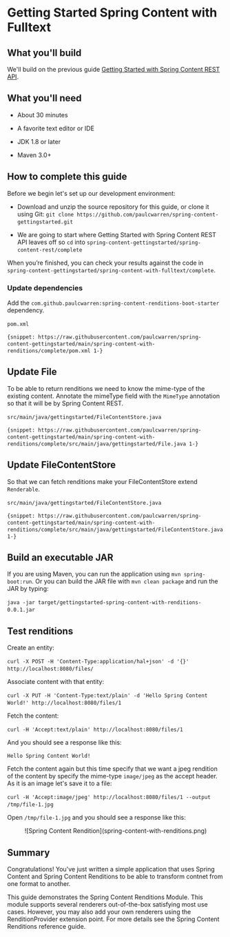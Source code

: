 # Getting Started Spring Content with Fulltext

## What you'll build

We'll build on the previous guide [Getting Started with Spring Content REST API](spring-content-rest-docs.md).

## What you'll need

- About 30 minutes

- A favorite text editor or IDE

- JDK 1.8 or later

- Maven 3.0+

## How to complete this guide

Before we begin let's set up our development environment:

- Download and unzip the source repository for this guide, or clone it
using Git: `git clone https://github.com/paulcwarren/spring-content-gettingstarted.git`

- We are going to start where Getting Started with Spring Content REST API leaves off so
 `cd` into `spring-content-gettingstarted/spring-content-rest/complete`

When you’re finished, you can check your results against the code in
`spring-content-gettingstarted/spring-content-with-fulltext/complete`.

### Update dependencies

Add the `com.github.paulcwarren:spring-content-renditions-boot-starter` dependency.

`pom.xml`

```
{snippet: https://raw.githubusercontent.com/paulcwarren/spring-content-gettingstarted/main/spring-content-with-renditions/complete/pom.xml 1-}
```

## Update File

To be able to return renditions we need to know the mime-type of the existing
content.  Annotate the mimeType field with the `MimeType` annotation so that it
will be by Spring Content REST.

`src/main/java/gettingstarted/FileContentStore.java`

```
{snippet: https://raw.githubusercontent.com/paulcwarren/spring-content-gettingstarted/main/spring-content-with-renditions/complete/src/main/java/gettingstarted/File.java 1-}
```

## Update FileContentStore

So that we can fetch renditions make your FileContentStore extend `Renderable`.  

`src/main/java/gettingstarted/FileContentStore.java`

```
{snippet: https://raw.githubusercontent.com/paulcwarren/spring-content-gettingstarted/main/spring-content-with-renditions/complete/src/main/java/gettingstarted/FileContentStore.java 1-}
```

## Build an executable JAR

If you are using Maven, you can run the application using `mvn spring-boot:run`.
Or you can build the JAR file with `mvn clean package` and run the JAR
by typing:

`java -jar target/gettingstarted-spring-content-with-renditions-0.0.1.jar`

## Test renditions

Create an entity:

`curl -X POST -H 'Content-Type:application/hal+json' -d '{}' http://localhost:8080/files/`

Associate content with that entity:

`curl -X PUT -H 'Content-Type:text/plain' -d 'Hello Spring Content World!' http://localhost:8080/files/1`

Fetch the content:

`curl -H 'Accept:text/plain' http://localhost:8080/files/1`   

And you should see a response like this:

```
Hello Spring Content World!
```

Fetch the content again but this time specify that we want a jpeg rendition of the content by specify
the mime-type `image/jpeg` as the accept header.  As it is an image let's save it
to a file:

`curl -H 'Accept:image/jpeg' http://localhost:8080/files/1 --output /tmp/file-1.jpg`   

Open `/tmp/file-1.jpg` and you should see a response like this:

<center>![Spring Content Rendition](spring-content-with-renditions.png)</center>

## Summary

Congratulations!  You've just written a simple application that uses Spring
Content and Spring Content Renditions to be able to transform contnet from one format to another.

This guide demonstrates the Spring Content Renditions Module.  This module supports several renderers out-of-the-box satisfying most use cases.  However, you may also
add your own renderers using the RenditionProvider extension point.  For more details
see the Spring Content Renditions reference guide.  
